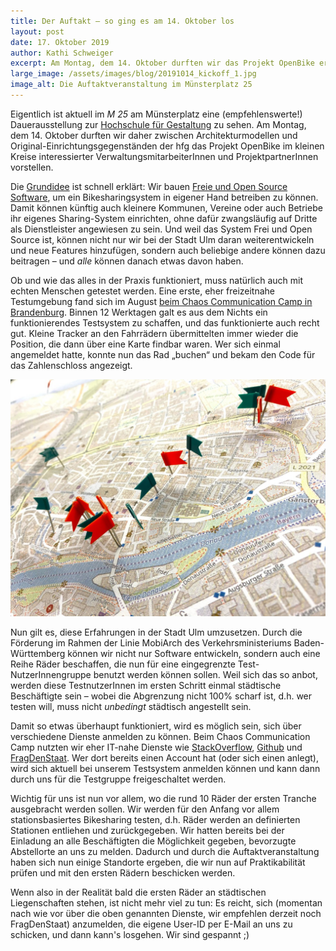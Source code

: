 ```yaml
---
title: Der Auftakt – so ging es am 14. Oktober los
layout: post
date: 17. Oktober 2019
author: Kathi Schweiger
excerpt: Am Montag, dem 14. Oktober durften wir das Projekt OpenBike erstmals den KollegInnen der Stadtverwaltung und unseren ProjektpartnerInnen von ADFC und EBU vorstellen.
large_image: /assets/images/blog/20191014_kickoff_1.jpg
image_alt: Die Auftaktveranstaltung im Münsterplatz 25
---
```


Eigentlich ist aktuell im _M 25_ am Münsterplatz eine (empfehlenswerte!) Dauerausstellung zur [Hochschule für Gestaltung](https://de.wikipedia.org/wiki/Hochschule_f%C3%BCr_Gestaltung_Ulm) zu sehen. Am Montag, dem 14. Oktober durften wir daher zwischen Architekturmodellen und Original-Einrichtungsgegenständen der hfg das Projekt OpenBike im kleinen Kreise interessierter VerwaltungsmitarbeiterInnen und ProjektpartnerInnen vorstellen.

Die [Grundidee](/projects/openbike/) ist schnell erklärt: Wir bauen [Freie und Open Source Software](https://de.wikipedia.org/wiki/Freie_Software), um ein Bikesharingsystem in eigener Hand betreiben zu können. Damit können künftig auch kleinere Kommunen, Vereine oder auch Betriebe ihr eigenes Sharing-System einrichten, ohne dafür zwangsläufig auf Dritte als Dienstleister angewiesen zu sein. Und weil das System Frei und Open Source ist, können nicht nur wir bei der Stadt Ulm daran weiterentwickeln und neue Features hinzufügen, sondern auch beliebige andere können dazu beitragen – und _alle_ können danach etwas davon haben.

Ob und wie das alles in der Praxis funktioniert, muss natürlich auch mit echten Menschen getestet werden. Eine erste, eher freizeitnahe Testumgebung fand sich im August [beim Chaos Communication Camp in Brandenburg](https://radforschung.org/log/cccamp19-review/). Binnen 12 Werktagen galt es aus dem Nichts ein funktionierendes Testsystem zu schaffen, und das funktionierte auch recht gut. Kleine Tracker an den Fahrrädern übermittelten immer wieder die Position, die dann über eine Karte findbar waren. Wer sich einmal angemeldet hatte, konnte nun das Rad „buchen“ und bekam den Code für das Zahlenschloss angezeigt.

![](/assets/images/blog/20191014_kickoff_faehnchen.jpg)

Nun gilt es, diese Erfahrungen in der Stadt Ulm umzusetzen. Durch die Förderung im Rahmen der Linie MobiArch des Verkehrsministeriums Baden-Württemberg können wir nicht nur Software entwickeln, sondern auch eine Reihe Räder beschaffen, die nun für eine eingegrenzte Test-NutzerInnengruppe benutzt werden können sollen. Weil sich das so anbot, werden diese TestnutzerInnen im ersten Schritt einmal städtische Beschäftigte sein – wobei die Abgrenzung nicht 100% scharf ist, d.h. wer testen will, muss nicht _unbedingt_ städtisch angestellt sein.

Damit so etwas überhaupt funktioniert, wird es möglich sein, sich über verschiedene Dienste anmelden zu können. Beim Chaos Communication Camp nutzten wir eher IT-nahe Dienste wie [StackOverflow](https://stackoverflow.com/), [Github](https://github.com/) und [FragDenStaat](https://fragdenstaat.de/). Wer dort bereits einen Account hat (oder sich einen anlegt), wird sich aktuell bei unserem Testsystem anmelden können und kann dann durch uns für die Testgruppe freigeschaltet werden.

Wichtig für uns ist nun vor allem, wo die rund 10 Räder der ersten Tranche ausgebracht werden sollen. Wir werden für den Anfang vor allem stationsbasiertes Bikesharing testen, d.h. Räder werden an definierten Stationen entliehen und zurückgegeben. Wir hatten bereits bei der Einladung an alle Beschäftigten die Möglichkeit gegeben, bevorzugte Abstellorte an uns zu melden. Dadurch und durch die Auftaktveranstaltung haben sich nun einige Standorte ergeben, die wir nun auf Praktikabilität prüfen und mit den ersten Rädern beschicken werden.

Wenn also in der Realität bald die ersten Räder an städtischen Liegenschaften stehen, ist nicht mehr viel zu tun: Es reicht, sich (momentan nach wie vor über die oben genannten Dienste, wir empfehlen derzeit noch FragDenStaat) anzumelden, die eigene User-ID per E-Mail an uns zu schicken, und dann kann's losgehen. Wir sind gespannt ;)
